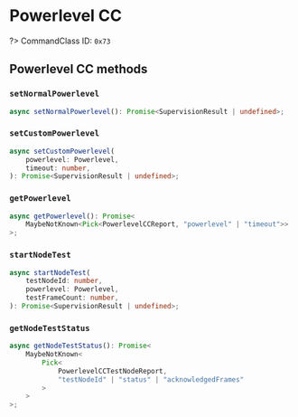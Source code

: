 # Powerlevel CC

?> CommandClass ID: `0x73`

## Powerlevel CC methods

### `setNormalPowerlevel`

```ts
async setNormalPowerlevel(): Promise<SupervisionResult | undefined>;
```

### `setCustomPowerlevel`

```ts
async setCustomPowerlevel(
	powerlevel: Powerlevel,
	timeout: number,
): Promise<SupervisionResult | undefined>;
```

### `getPowerlevel`

```ts
async getPowerlevel(): Promise<
	MaybeNotKnown<Pick<PowerlevelCCReport, "powerlevel" | "timeout">>
>;
```

### `startNodeTest`

```ts
async startNodeTest(
	testNodeId: number,
	powerlevel: Powerlevel,
	testFrameCount: number,
): Promise<SupervisionResult | undefined>;
```

### `getNodeTestStatus`

```ts
async getNodeTestStatus(): Promise<
	MaybeNotKnown<
		Pick<
			PowerlevelCCTestNodeReport,
			"testNodeId" | "status" | "acknowledgedFrames"
		>
	>
>;
```
